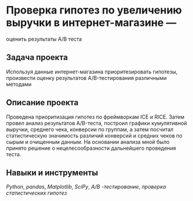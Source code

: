 # Проверка гипотез по увеличению выручки в интернет-магазине —
оценить результаты A/B теста
## Задача проекта

Используя данные интернет-магазина приоритезировать гипотезы, произвести оценку результатов A/B-тестирования различными методами
 
 ## Описание проекта
 
Проведена приоритизация гипотез по фреймворкам ICE и RICE. Затем провел анализ
результатов A/B-теста, построил графики кумулятивной выручки, среднего чека,
конверсии по группам, а затем посчитал статистическую значимость различий конверсий
и средних чеков по сырым и очищенным данным. На основании анализа мной было
принято решение о нецелесообразности дальнейшего проведения теста.

## Навыки и инструменты
*Python*, *pandas*, *Matplotlib*, *SciPy*, *A/B -тестирование*, *проверка статистических гипотез*
